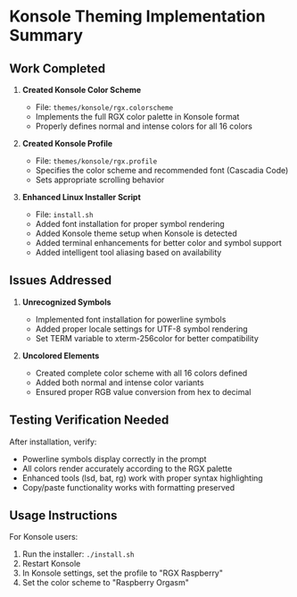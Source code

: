 # Konsole Theming Implementation Summary

## Work Completed

1. **Created Konsole Color Scheme**
   - File: `themes/konsole/rgx.colorscheme`
   - Implements the full RGX color palette in Konsole format
   - Properly defines normal and intense colors for all 16 colors

2. **Created Konsole Profile**
   - File: `themes/konsole/rgx.profile`
   - Specifies the color scheme and recommended font (Cascadia Code)
   - Sets appropriate scrolling behavior

3. **Enhanced Linux Installer Script**
   - File: `install.sh`
   - Added font installation for proper symbol rendering
   - Added Konsole theme setup when Konsole is detected
   - Added terminal enhancements for better color and symbol support
   - Added intelligent tool aliasing based on availability

## Issues Addressed

1. **Unrecognized Symbols**
   - Implemented font installation for powerline symbols
   - Added proper locale settings for UTF-8 symbol rendering
   - Set TERM variable to xterm-256color for better compatibility

2. **Uncolored Elements**
   - Created complete color scheme with all 16 colors defined
   - Added both normal and intense color variants
   - Ensured proper RGB value conversion from hex to decimal

## Testing Verification Needed

After installation, verify:
- Powerline symbols display correctly in the prompt
- All colors render accurately according to the RGX palette
- Enhanced tools (lsd, bat, rg) work with proper syntax highlighting
- Copy/paste functionality works with formatting preserved

## Usage Instructions

For Konsole users:
1. Run the installer: `./install.sh`
2. Restart Konsole
3. In Konsole settings, set the profile to "RGX Raspberry"
4. Set the color scheme to "Raspberry Orgasm"